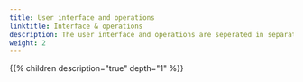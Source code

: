 ```yaml
---
title: User interface and operations
linktitle: Interface & operations
description: The user interface and operations are seperated in separate areas in the Audi e-tron.
weight: 2
---
```



{{% children description="true" depth="1" %}}
